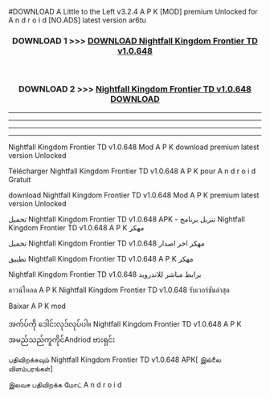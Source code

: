 #DOWNLOAD A Little to the Left v3.2.4 A P K [MOD] premium Unlocked for A n d r o i d [NO.ADS] latest version ar6tu 



<div align="center">

<h3>DOWNLOAD 1 >>> <a href="https://getmod1.web.app/?judule=Btd Battles">DOWNLOAD Nightfall Kingdom Frontier TD v1.0.648</a></h3><br>

<h3>DOWNLOAD 2 >>> <a href="https://getmod1.web.app/?judule=Btd Battles">Nightfall Kingdom Frontier TD v1.0.648 DOWNLOAD </a></h3>

</div>


----------------------------------------------------------

----------------------------------------------------------

----------------------------------------------------------

----------------------------------------------------------


Nightfall Kingdom Frontier TD v1.0.648 Mod A P K download premium latest version Unlocked

Télécharger Nightfall Kingdom Frontier TD v1.0.648 A P K pour A n d r o i d Gratuit

download Nightfall Kingdom Frontier TD v1.0.648 Mod A P K premium latest version Unlocked

تحميل Nightfall Kingdom Frontier TD v1.0.648 APK - تنزيل برنامج Nightfall Kingdom Frontier TD v1.0.648 A P K مهكر

تحميل Nightfall Kingdom Frontier TD v1.0.648 مهكر اخر اصدار

تطبيق Nightfall Kingdom Frontier TD v1.0.648 A P K مهكر

Nightfall Kingdom Frontier TD v1.0.648 برابط مباشر للاندرويد

ดาวน์โหลด A P K Nightfall Kingdom Frontier TD v1.0.648 รับเวอร์ชันล่าสุด

Baixar A P K mod

အက်ပ်ကို ဒေါင်းလုဒ်လုပ်ပါ။ Nightfall Kingdom Frontier TD v1.0.648 A P K အမည်သည်ကူကိုင်Andriod ဗားရှင်း

பதிவிறக்கவும் Nightfall Kingdom Frontier TD v1.0.648 APK[ இல்லை விளம்பரங்கள்] 
 
இலவச பதிவிறக்க மோட் A n d r o i d



